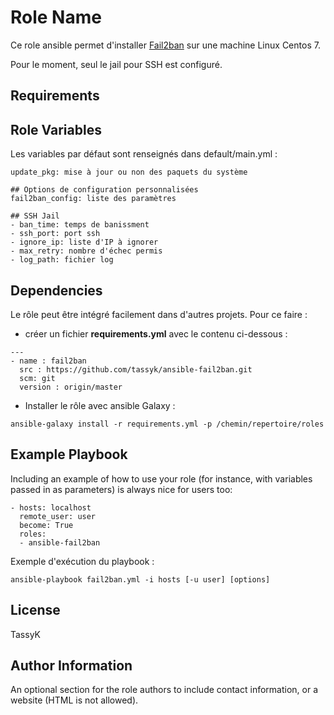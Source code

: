 Role Name
=========

Ce role ansible permet d'installer [Fail2ban](https://github.com/tassyk/security/blob/master/hardening_Fail2ban.md) sur une machine Linux Centos 7.

Pour le moment, seul le jail pour SSH est configuré.
 
Requirements
------------


Role Variables
--------------

Les variables par défaut sont renseignés dans default/main.yml :
```
update_pkg: mise à jour ou non des paquets du système

## Options de configuration personnalisées
fail2ban_config: liste des paramètres 

## SSH Jail
- ban_time: temps de banissment
- ssh_port: port ssh
- ignore_ip: liste d'IP à ignorer
- max_retry: nombre d'échec permis
- log_path: fichier log
```
Dependencies
------------

Le rôle peut être intégré facilement dans d'autres projets. Pour ce faire :
- créer un fichier **requirements.yml** avec le contenu ci-dessous :
```
---
- name : fail2ban
  src : https://github.com/tassyk/ansible-fail2ban.git
  scm: git
  version : origin/master
```
- Installer le rôle avec ansible Galaxy :
```
ansible-galaxy install -r requirements.yml -p /chemin/repertoire/roles
```
Example Playbook
----------------

Including an example of how to use your role (for instance, with variables passed in as parameters) is always nice for users too:

    - hosts: localhost
      remote_user: user
      become: True
      roles:
      - ansible-fail2ban

Exemple d'exécution du playbook :
```
ansible-playbook fail2ban.yml -i hosts [-u user] [options]
```

License
-------

TassyK

Author Information
------------------

An optional section for the role authors to include contact information, or a website (HTML is not allowed).
